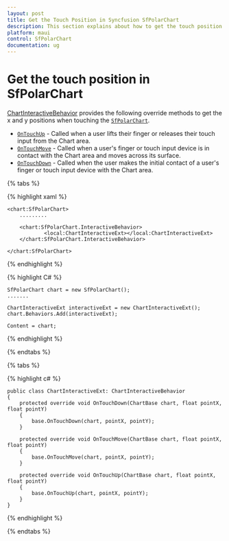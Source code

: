 ```yaml
---
layout: post
title: Get the Touch Position in Syncfusion SfPolarChart
description: This section explains about how to get the touch position in SfPolarChart.
platform: maui
control: SfPolarChart
documentation: ug
---
```


# Get the touch position in SfPolarChart

[ChartInteractiveBehavior]() provides the following override methods to get the x and y positions when touching the [`SfPolarChart`]().

* [`OnTouchUp`]() - Called when a user lifts their finger or releases their touch input from the Chart area. 
* [`OnTouchMove`]() - Called when a user's finger or touch input device is in contact with the Chart area and moves across its surface.
* [`OnTouchDown`]() -  Called when the user makes the initial contact of a user's finger or touch input device with the Chart area.

{% tabs %}

{% highlight xaml %}

    <chart:SfPolarChart>
        .........

        <chart:SfPolarChart.InteractiveBehavior>
                <local:ChartInteractiveExt></local:ChartInteractiveExt>
        </chart:SfPolarChart.InteractiveBehavior>

    </chart:SfPolarChart>

{% endhighlight %}

{% highlight C# %}

    SfPolarChart chart = new SfPolarChart();
    .......
    
    ChartInteractiveExt interactiveExt = new ChartInteractiveExt();
    chart.Behaviors.Add(interactiveExt);

    Content = chart;

{% endhighlight %}

{% endtabs %}

{% tabs %}

{% highlight c# %}

    public class ChartInteractiveExt: ChartInteractiveBehavior
    {
        protected override void OnTouchDown(ChartBase chart, float pointX, float pointY)
        {
            base.OnTouchDown(chart, pointX, pointY);
        }

        protected override void OnTouchMove(ChartBase chart, float pointX, float pointY)
        {
            base.OnTouchMove(chart, pointX, pointY);
        }

        protected override void OnTouchUp(ChartBase chart, float pointX, float pointY)
        {
            base.OnTouchUp(chart, pointX, pointY);
        }
    }

{% endhighlight  %}

{% endtabs %}